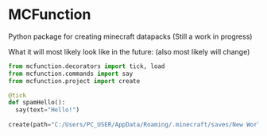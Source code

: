 # MCFunction
Python package for creating minecraft datapacks (Still a work in progress)

What it will most likely look like in the future: (also most likely will change)
```python
from mcfunction.decorators import tick, load
from mcfunction.commands import say
from mcfunction.project import create

@tick
def spamHello():
  say(text="Hello!")
  
create(path="C:/Users/PC_USER/AppData/Roaming/.minecraft/saves/New World/datapacks", namespace="myDatapack", description="My datapack", pack_format="6")
```
